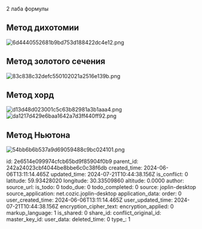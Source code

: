 2 лаба формулы

## Метод дихотомии
![6d4440552681b9bd753d188422dc4e12.png](:/01296c573ee44cc2b79cbbd35374101b)

## Метод золотого сечения
![83c838c32defc550102021a2516e139b.png](:/23dcafbdce5b4e4a9b13e72288a9a42f)

## Метод хорд
![d13d48d023001c5c63b82981a3b1aaa4.png](:/fd228e41b8dd458ab50e0c7a8e23b793)
![da1217d429e6baa1642a7d3ff440ff92.png](:/49f4a0cfc1494d58959e9f69ddb70f14)

## Метод Ньютона
![54bb6b6b537a9d69059488c9bc024101.png](:/79868e2975154bdf8e3fd856382ee57c)

id: 2e6514e099974cfcb65bd9f85904f0b9
parent_id: 242a24023cbf4044be8bbe6c0c38f6db
created_time: 2024-06-06T13:11:14.465Z
updated_time: 2024-07-21T10:44:38.156Z
is_conflict: 0
latitude: 59.93428020
longitude: 30.33509860
altitude: 0.0000
author: 
source_url: 
is_todo: 0
todo_due: 0
todo_completed: 0
source: joplin-desktop
source_application: net.cozic.joplin-desktop
application_data: 
order: 0
user_created_time: 2024-06-06T13:11:14.465Z
user_updated_time: 2024-07-21T10:44:38.156Z
encryption_cipher_text: 
encryption_applied: 0
markup_language: 1
is_shared: 0
share_id: 
conflict_original_id: 
master_key_id: 
user_data: 
deleted_time: 0
type_: 1